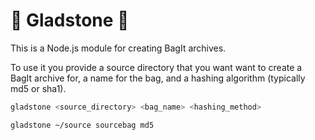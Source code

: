 # :handbag: Gladstone :handbag: 

This is a Node.js module for creating BagIt archives. 

To use it you provide a source directory that you want want to create a BagIt archive for, a name for the bag, and a hashing algorithm (typically md5 or sha1).
``` bash
gladstone <source_directory> <bag_name> <hashing_method>
```

```bash
gladstone ~/source sourcebag md5 
```

